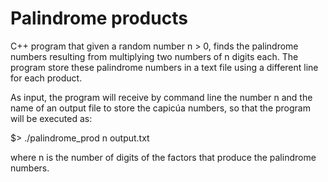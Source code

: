 # Palindrome products
C++ program that given a random number  n > 0,  finds the palindrome numbers resulting from multiplying two numbers of n digits each. The program store these palindrome numbers in a text file using a different line for each product.

As input, the program will receive by command line the number n and the name of an output file to store the capicúa numbers, so that the program will be executed as:

$> ./palindrome_prod n output.txt

where n is the number of digits of the factors that produce the palindrome numbers.
